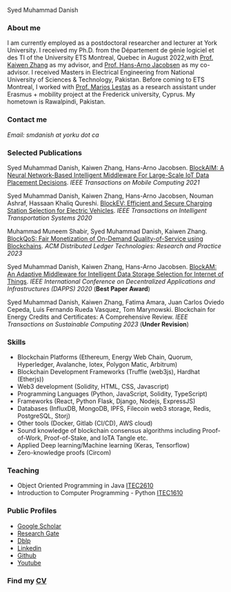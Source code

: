 Syed Muhammad Danish

### **About me**
I am currently employed as a postdoctoral researcher and lecturer at York University. I received my Ph.D. from the Département de génie logiciel et des TI of the University ETS Montreal, Quebec in August 2022,with [Prof. Kaiwen Zhang](https://www.etsmtl.ca/en/research/professors/kzhang) as my advisor, and [Prof. Hans-Arno Jacobsen](https://www.ece.utoronto.ca/people/jacobsen-h-a/) as my co-advisor. I received Masters in Electrical Engineering from National University of Sciences & Technology, Pakistan. Before coming to ETS Montreal, I worked with [Prof. Marios Lestas](https://www.linkedin.com/in/marios-lestas-708aa5231/) as a research assistant under Erasmus + mobility project at the Frederick university, Cyprus. My hometown is Rawalpindi, Pakistan.

### **Contact me**

_Email:  smdanish at yorku dot ca_

### **Selected Publications**

Syed Muhammad Danish, Kaiwen Zhang, Hans-Arno Jacobsen. [BlockAIM: A Neural Network-Based Intelligent Middleware For Large-Scale IoT Data Placement Decisions](https://ieeexplore.ieee.org/document/9398554).
_IEEE Transactions on Mobile Computing 2021_

Syed Muhammad Danish, Kaiwen Zhang, Hans-Arno Jacobsen, Nouman Ashraf, Hassaan Khaliq Qureshi. [BlockEV:  Efficient and Secure Charging Station Selection for Electric Vehicles](https://ieeexplore.ieee.org/document/9310692).
_IEEE Transactions on Intelligent Transportation Systems 2020_

Muhammad Muneem Shabir, Syed Muhammad Danish, Kaiwen Zhang. [BlockQoS: Fair Monetization of On-Demand Quality-of-Service using Blockchains](https://dl.acm.org/doi/10.1145/3580284).
_ACM Distributed Ledger Technologies: Research and Practice 2023_

Syed Muhammad Danish, Kaiwen Zhang, Hans-Arno Jacobsen. [BlockAM: An Adaptive Middleware for Intelligent Data Storage Selection for Internet of Things](https://ieeexplore.ieee.org/abstract/document/9126003/).
_IEEE International Conference on Decentralized Applications and Infrastructures (DAPPS) 2020_ (**Best Paper Award**)

Syed Muhammad Danish, Kaiwen Zhang, Fatima Amara, Juan Carlos Oviedo Cepeda, Luis Fernando Rueda Vasquez, Tom Marynowski. Blockchain for Energy Credits and Certificates: A Comprehensive Review.
_IEEE Transactions on Sustainable Computing 2023_ (**Under Revision**)


### **Skills**
- Blockchain Platforms (Ethereum, Energy Web Chain, Quorum, Hyperledger, Avalanche, Iotex, Polygon Matic, Arbitrum)
- Blockchain Development Frameworks (Truffle (web3js), Hardhat (Etherjs))
- Web3 development (Solidity, HTML, CSS, Javascript)
- Programming Languages (Python, JavaScript, Solidity, TypeScript)
- Frameworks (React, Python Flask, Django, Nodejs, ExpressJS)
- Databases (InfluxDB, MongoDB, IPFS, Filecoin web3 storage, Redis, PostgreSQL, Storj)
- Other tools (Docker, Gitlab (CI/CD), AWS cloud)
- Sound knowledge of blockchain consensus algorithms including Proof-of-Work, Proof-of-Stake, and IoTA Tangle etc.
- Applied Deep learning/Machine learning (Keras, Tensorflow)
- Zero-knowledge proofs (Circom)

### **Teaching**
- Object Oriented Programming in Java [ITEC2610](https://course-outlines.laps.yorku.ca/outlines/2020w-apitec2610m-03/)
- Introduction to Computer Programming - Python [ITEC1610](https://www.yorku.ca/laps/itec/course-description/ap-itec-1610-3-00-introduction-to-computer-programming/)

### **Public Profiles**

- [Google Scholar](https://scholar.google.com.pk/citations?user=OAiYfI8AAAAJ&hl=en)
- [Research Gate](https://www.researchgate.net/profile/Syed_Danish4)
- [Dblp](https://dblp.uni-trier.de/pers/hd/d/Danish:Syed_Muhammad)
- [Linkedin](https://www.linkedin.com/in/syeddanish1992/)
- [Github](https://github.com/syedmuhamaddanish)
- [Youtube](https://www.youtube.com/channel/UC7mE5qkEh8J610BpFmwAZyQ)


### **Find my [CV](https://github.com/syedmuhamaddanish/syedmuhamaddanish.github.io/blob/main/CV.pdf)** 
